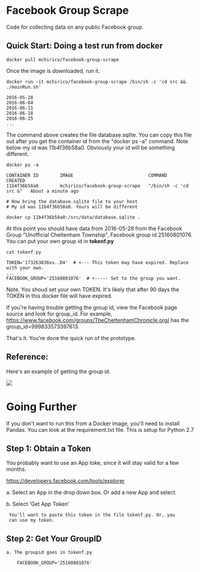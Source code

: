 # Facebook Group Scrape
Code for collecting data on any public Facebook group.

## Quick Start: Doing a test run from docker

    docker pull mchirico/facebook-group-scrape
	
Once the image is downloaded, run it.

    docker run -it mchirico/facebook-group-scrape /bin/sh -c 'cd src && ./mainRun.sh'
	
	2016-05-28
	2016-06-04
	2016-06-11
	2016-06-18
	2016-06-25
    ...
	
The command above creates the file database.sqlite. You can copy this file out
after you get the container id from the "docker ps -a" command. Note below my
id was 11b4f36b58a0. Obviously your id will be something different.

    docker ps -a
	
	CONTAINER ID        IMAGE                            COMMAND                  CREATED             
	11b4f36b58a0        mchirico/facebook-group-scrape   "/bin/sh -c 'cd src &"   About a minute ago  

    # Now bring the database.sqlite file to your host
	# My id was 11b4f36b58a0. Yours will be different
	
    docker cp 11b4f36b58a0:/src/data/database.sqlite .

At this point you should have data from 2016-05-28 from the Facebook Group "Unofficial Cheltenham Township",
Facebook group id 25160801076.  You can put your own group id in **tokenf.py**

	cat tokenf.py
	
	TOKEN='173263836xx..D4'  # <--- This token may have expired. Replace with your own.
	...
    FACEBOOK_GROUP='25160801076'  # <----- Set to the group you want.


Note. You shoud set your own TOKEN. It's likely that after 90 days the TOKEN in this
docker file will have expired.

If you're having trouble getting the group id, view the Facebook page source and
look for group_id.  For example, https://www.facebook.com/groups/TheCheltenhamChronicle.org/ has
the group_id=999833573397613.


That's it. You're done the quick run of the prototype.


## Reference:

Here's an example of getting the group id.

![](https://raw.githubusercontent.com/mchirico/mchirico.github.io/master/p/images/groupid.png)


# Going Further

If you don't want to run this from a Docker image, you'll need to 
install Pandas. You can look at the requirement.txt file. This is
setup for Python 2.7




## Step 1:  Obtain a Token

   You probably want to use an App toke, since it will stay valid
   for a few months.
   
   https://developers.facebook.com/tools/explorer
   
   a. Select an App in the drop down box. Or add a new App and select.
   
   b. Select 'Get App Token'
   
     You'll want to paste this token in the file tokenf.py. Or, you 
	 can use my token.


## Step 2:  Get Your GroupID

	a. The groupid goes in tokenf.py
	
	    FACEBOOK_GROUP='25160801076'
